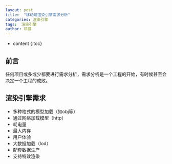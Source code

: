 ```yaml
---
layout: post
title:  "移动端渲染引擎需求分析"
categories: 渲染引擎
tags:  渲染引擎
author: 邓威
---
```


* content
{:toc}

## 前言
任何项目或多或少都要进行需求分析，需求分析是一个工程的开始，有时候甚至会决定一个工程的成败。

## 渲染引擎需求
* 多种格式的模型加载（如obj等）
* 通过网络加载模型（http）
* 耗电量
* 最大内存
* 用户体验
* 大数据加载（lod）
* 配套数据生产
* 支持特效渲染
